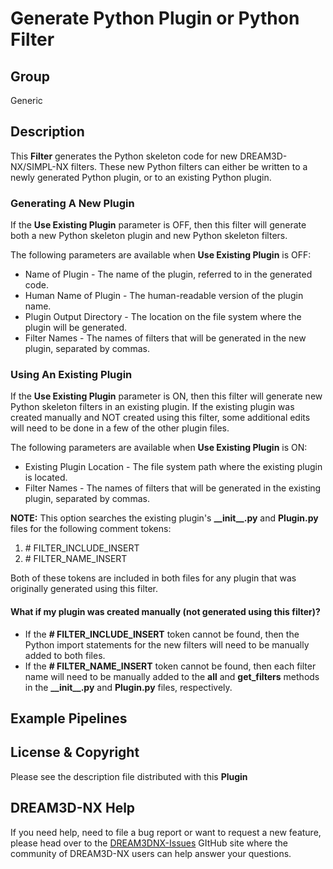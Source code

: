 # Generate Python Plugin or Python Filter

## Group

Generic

## Description

This **Filter** generates the Python skeleton code for new DREAM3D-NX/SIMPL-NX filters.  These new Python filters can either be written to a newly generated Python plugin, or to an existing Python plugin.

### Generating A New Plugin ###

If the **Use Existing Plugin** parameter is OFF, then this filter will generate both a new Python skeleton plugin and new Python skeleton filters.

The following parameters are available when **Use Existing Plugin** is OFF:

+ Name of Plugin - The name of the plugin, referred to in the generated code.
+ Human Name of Plugin - The human-readable version of the plugin name.
+ Plugin Output Directory - The location on the file system where the plugin will be generated.
+ Filter Names - The names of filters that will be generated in the new plugin, separated by commas.

### Using An Existing Plugin ###

If the **Use Existing Plugin** parameter is ON, then this filter will generate new Python skeleton filters in an existing plugin.  If the existing plugin was created manually and NOT created using this filter, some additional edits will need to be done in a few of the other plugin files.

The following parameters are available when **Use Existing Plugin** is ON:

+ Existing Plugin Location - The file system path where the existing plugin is located.
+ Filter Names - The names of filters that will be generated in the existing plugin, separated by commas.

**NOTE:** This option searches the existing plugin's **\_\_init\_\_.py** and **Plugin.py** files for the following comment tokens:

1. \# FILTER_INCLUDE_INSERT
2. \# FILTER_NAME_INSERT

Both of these tokens are included in both files for any plugin that was originally generated using this filter.

#### What if my plugin was created manually (not generated using this filter)? ####
+ If the **\# FILTER_INCLUDE_INSERT** token cannot be found, then the Python import statements for the new filters will need to be manually added to both files.
+ If the **\# FILTER_NAME_INSERT** token cannot be found, then each filter name will need to be manually added to the **__all__** and **get_filters** methods in the **\_\_init\_\_.py** and **Plugin.py** files, respectively.

## Example Pipelines

## License & Copyright

Please see the description file distributed with this **Plugin**

## DREAM3D-NX Help

If you need help, need to file a bug report or want to request a new feature, please head over to the [DREAM3DNX-Issues](https://github.com/BlueQuartzSoftware/DREAM3DNX-Issues) GItHub site where the community of DREAM3D-NX users can help answer your questions.
